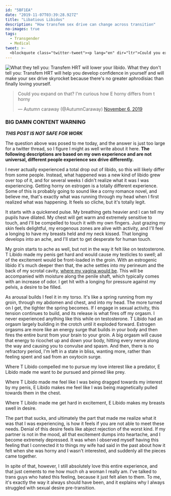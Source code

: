 ```yaml
---
id: "5BF1EA"
date: "2019-11-07T03:39:28.927Z"
title: "Libatious Libidos"
description: "How transfem sex drive can change across transition"
no-images: true
tags:
  - Transgender
  - Medical
tweet: >-
  <blockquote class="twitter-tweet"><p lang="en" dir="ltr">Could you expand on that? I&#39;m curious how E horny differs from t horny</p>&mdash; Autumn caraway (@AutumnCaraway) <a href="https://twitter.com/AutumnCaraway/status/1192115970355191809?ref_src=twsrc%5Etfw">November 6, 2019</a></blockquote> <script async src="https://platform.twitter.com/widgets.js" charset="utf-8"></script>
---
```


<!--[-->
<script src="https://platform.twitter.com/widgets.js" charset="utf-8"></script>
<script>
  twttr.events.bind(
    'rendered', () => {
    jQuery('.twitter-tweet').map((i, e) => jQuery('.CallToAction', e.shadowRoot)).each((i, j) => j.hide());
  });
</script>
<div class="grid grid-row">
  <img src="../1.lg.jpeg" alt="What they tell you: Transfem HRT will lower your libido. What they don't tell you: Transfem HRT will help you develop confidence in yourself and will make your sex drive skyrocket because there's no greater aphrodisiac than finally loving yourself." srcset="../1.thumb.jpeg 100w, ../1.sm.jpeg 576w, ../1.lg.jpeg 1024w, ../1.jpeg 2048w" sizes="(max-width: 576px) 100vw, (max-width: 1020px) 30vw, 576px">
  <blockquote class="twitter-tweet"><p lang="en" dir="ltr">Could you expand on that? I&#39;m curious how E horny differs from t horny</p>&mdash; Autumn caraway (@AutumnCaraway) <a href="https://twitter.com/AutumnCaraway/status/1192115970355191809?ref_src=twsrc%5Etfw">November 6, 2019</a></blockquote>
</div>
<!--]-->

### **BIG DAMN CONTENT WARNING**

***THIS POST IS NOT SAFE FOR WORK***

The question above was posed to me today, and the answer is just too large for a twitter thread, so I figure I might as well write about it here. **The following descriptions are based on my own experience and are not universal, different people experience sex drive differently.**

I never actually experienced a total drop out of libido, so this will likely differ from some people. Instead, what happened was a new kind of libido grew over top of it, and for several weeks I didn't realize what it was I was experiencing. Getting horny on estrogen is a totally different experience. Some of this is probably going to sound like a corny romance novel, and believe me, that's exactly what was running through my head when I first realized what was happening. It feels so cliche, but it's totally legit.

It starts with a quickened pulse. My breathing gets heavier and I can tell my pupils have dilated. My chest will get warm and extremely sensitive to touch, and I'll be compelled to touch it with my own fingers. Just grazing my skin feels delightful, my erogenous zones are alive with activity, and I'll feel a longing to have my breasts held and my neck kissed. That longing develops into an ache, and I'll start to get desperate for human touch.

My groin starts to ache as well, but not in the way it felt like on testosterone. T Libido made my penis get hard and would cause my testicles to swell; all of the excitement would be front-loaded in the groin. With an estrogenic libido it's much deeper then that, the ache settles into my perineum and the back of my scrotal cavity, [where my vagina would be](../3.jpeg). This will be accompanied with moisture along the penile shaft, which typically comes with an increase of odor. I get hit with a longing for pressure against my pelvis, a desire to be filled.

As arousal builds I feel it in my torso. It's like a spring running from my groin, through my abdomen and chest, and into my head. The more turned on I get, the tighter the spring becomes. If I engage in sexual activity, this tension continues to build, and its release is what fires off my orgasm. I never experienced anything like this while on testosterone. T Libido had an orgasm largely building in the crotch until it exploded forward. Estrogen orgasms are more like an energy surge that builds in your body and then fires the entire burst from your brain to your groin. A big orgasm will cause that energy to ricochet up and down your body, hitting every nerve along the way and causing you to convulse and spasm. And then, there is no refractory period, I'm left in a state in bliss, wanting more, rather than feeling spent and sad from an oxytocin surge.

Where T Libido compelled me to pursue my love interest like a predator, E Libido made me want to *be* pursued and pinned like prey.

Where T Libido made me feel like I was being dragged towards my interest by my penis, E Libido makes me feel like I was being magnetically pulled towards them in the chest.

Where T Libido made me get hard in excitement, E Libido makes my breasts swell in desire.

The part that sucks, and ultimately the part that made me realize what it was that I was experiencing, is how it feels if you are not able to meet these needs. Denial of this desire feels like abject rejection of the worst kind. If my partner is not in the mood, all that excitement dumps into heartache, and I become extremely depressed. It was when I observed myself having this feeling that I connected it to things my wife had said in the past about how it felt when she was horny and I wasn't interested, and suddenly all the pieces came together.

In spite of that, however, I still absolutely love this entire experience, and that just cements to me how much oh a woman I really am. I've talked to trans guys who hated this feeling, because it just felt alien to them. To me, it's exactly the way it always should have been, and it explains why I always struggled with sexual desire pre-transition.
